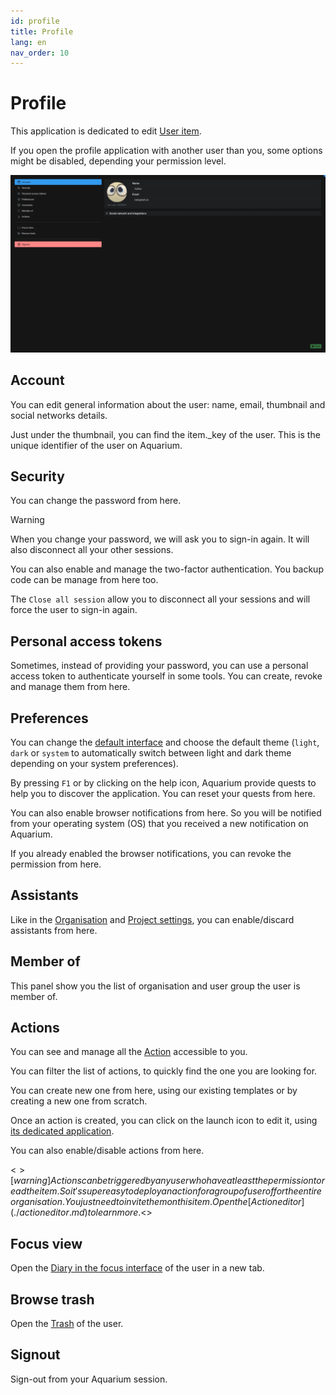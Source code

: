 ```yaml
---
id: profile
title: Profile
lang: en
nav_order: 10
---
```


# Profile

This application is dedicated to edit [User item](../items/user.md).

If you open the profile application with another user than you, some options might be disabled, depending your permission level.

![Profile](../../_medias/screenshots/profile.webp)

## Account

You can edit general information about the user: name, email, thumbnail and social networks details.

Just under the thumbnail, you can find the item._key of the user. This is the unique identifier of the user on Aquarium.

## Security

You can change the password from here.

> [!warning]
> When you change your password, we will ask you to sign-in again. It will also disconnect all your other sessions.

You can also enable and manage the two-factor authentication. You backup code can be manage from here too.

The `Close all session` allow you to disconnect all your sessions and will force the user to sign-in again.

## Personal access tokens

Sometimes, instead of providing your password, you can use a personal access token to authenticate yourself in some tools. You can create, revoke and manage them from here.

## Preferences

You can change the [default interface](../introduction/index.md#how-can-i-use-aquarium-) and choose the default theme (`light`, `dark` or `system` to automatically switch between light and dark theme depending on your system preferences).

By pressing `F1` or by clicking on the <span class="aq-icon outline">help</span> icon, Aquarium provide quests to help you to discover the application. You can reset your quests from here.

You can also enable browser notifications from here. So you will be notified from your operating system (OS) that you received a new notification on Aquarium.

If you already enabled the browser notifications, you can revoke the permission from here.

## Assistants

Like in the [Organisation](../applications/organisation.md#assistants) and [Project settings](./projectsettings.md#assistants), you can enable/discard assistants from here.

## Member of

This panel show you the list of organisation and user group the user is member of.

## Actions

You can see and manage all the [Action](../items/action.md) accessible to you.

You can filter the list of actions, to quickly find the one you are looking for.

You can create new one from here, using our existing templates or by creating a new one from scratch.

Once an action is created, you can click on the <span class="aq-icon">launch</span> icon to edit it, using [its dedicated application](./actioneditor.md).

You can also enable/disable actions from here.

<$>[warning]
Actions can be triggered by any user who have at least the permission to read the item.
So it's super easy to deploy an action for a group of user of for the entire organisation. You just need to invite them on this item. Open the [Action editor](./actioneditor.md) to learn more.
<$>

## Focus view

Open the [Diary in the focus interface](../introduction/focus.md#diary) of the user in a new tab.

## Browse trash

Open the [Trash](./trash.md) of the user.

## Signout

Sign-out from your Aquarium session.